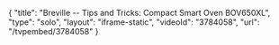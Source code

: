 {
    "title": "Breville -- Tips and Tricks: Compact Smart Oven BOV650XL",
    "type": "solo",
    "layout": "iframe-static",
    "videoId": "3784058",
    "url": "\/tvpembed\/3784058"
}